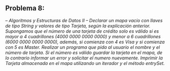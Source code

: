 ## Problema 8:
*– Algoritmos y Estructuras de Datos II –
Declarar un mapa vacío con llaves de tipo String y valores de tipo Tarjeta, según la explicación anterior. Supongamos que el número de una tarjeta de crédito solo es válido si es mayor a 4 cuadrillones (4000 0000 0000 0000) y menor a 6 cuadrillones (6000 0000 0000 0000), además, si comienza con 4 es Visa y si comienza con 5 es Master. Realizar un programa que pida al usuario el nombre y el número de tarjeta. Si el número es válido guardar la tarjeta en el mapa, de lo contrario informar un error y solicitar el numero nuevamente. Imprimir la Tarjeta almacenada en el mapa utilizando un iterador y el método entrySet.*
